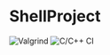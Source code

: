 # ShellProject
![Valgrind](https://github.com/99002458/ShellProject/workflows/Valgrind/badge.svg?branch=main)
![C/C++ CI](https://github.com/99002458/ShellProject/workflows/C/C++%20CI/badge.svg?branch=main)
